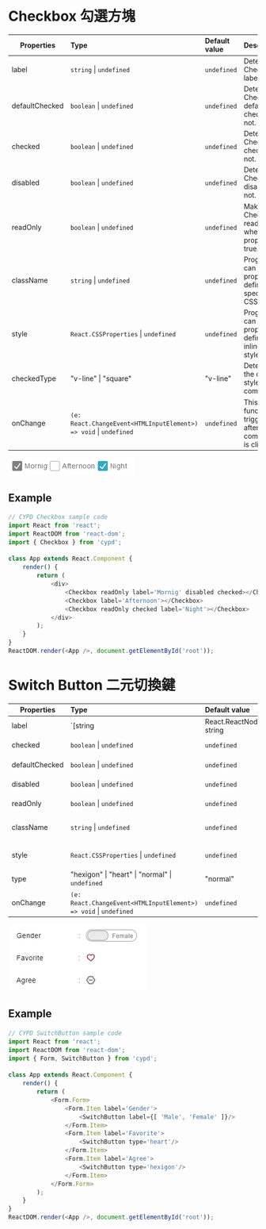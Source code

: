 # Checkbox 勾選方塊

Properties      | Type                                              | Default value     | Description
----------------|:--------------------------------------------------|:------------------|:----------------------
label           | `string` \| `undefined`                           | `undefined`       | Determine Checkbox's label.
defaultChecked  | `boolean` \| `undefined`                          | `undefined`       | Determine Checkbox is default checked or not.
checked         | `boolean` \| `undefined`                          | `undefined`       | Determine Checkbox is checked or not.
disabled        | `boolean` \| `undefined`                          | `undefined`       | Determine Checkbox is disabled or not.
readOnly        | `boolean` \| `undefined`                          | `undefined`       | Make Checkbox read-only when this property is true.
className       | `string` \| `undefined`                           | `undefined`       | Programmer can use this property to defined specific CSS style.
style           | `React.CSSProperties` \| `undefined`              | `undefined`       | Programmer can use this property to defined inline CSS style.
checkedType     | "v-line" \| "square"                              | "v-line"          | Determine the check style of component
onChange        | `(e: React.ChangeEvent<HTMLInputElement>) => void` \| `undefined`    | `undefined`       | This function is triggered after component is clicked.

![](../../image/5.png)

## Example

```javascript
// CYPD Checkbox sample code
import React from 'react';
import ReactDOM from 'react-dom';
import { Checkbox } from 'cypd';

class App extends React.Component {
    render() {
        return ( 
            <div>
                <Checkbox readOnly label='Mornig' disabled checked></Checkbox>
                <Checkbox label='Afternoon'></Checkbox>
                <Checkbox readOnly checked label='Night'></Checkbox>
            </div> 
        );
    }
}
ReactDOM.render(<App />, document.getElementById('root'));
```

# Switch Button 二元切換鍵

Properties      | Type                                              | Default value     | Description
----------------|:--------------------------------------------------|:------------------|:----------------------
label           | `[string | React.ReactNode, string | React.ReactNode]` \| `undefined` | `undefined` | Determine label in both side. Rule: [ true label, false label ].
checked         | `boolean` \| `undefined`                          | `undefined`       | Determine status is true or false.
defaultChecked  | `boolean` \| `undefined`                          | `undefined`       | Determine status is true by default or not.
disabled        | `boolean` \| `undefined`                          | `undefined`       | Determine component is disabled or not.
readOnly        | `boolean` \| `undefined`                          | `undefined`       | Make component read-only when this property is true.
className       | `string` \| `undefined`                           | `undefined`       | Programmer can use this property to defined specific CSS style.
style           | `React.CSSProperties` \| `undefined`              | `undefined`       | Programmer can use this property to defined inline CSS style.
type            | "hexigon" \| "heart" \| "normal" \| `undefined`   | "normal"          | Determine the button style of component
onChange        | `(e: React.ChangeEvent<HTMLInputElement>) => void` \| `undefined`    | `undefined`       | This function is triggered after component is clicked.

![](../../image/sb_demo.gif)

## Example

```javascript
// CYPD SwitchButton sample code
import React from 'react';
import ReactDOM from 'react-dom';
import { Form, SwitchButton } from 'cypd';

class App extends React.Component {
    render() {
        return ( 
            <Form.Form>
                <Form.Item label='Gender'>
                    <SwitchButton label={[ 'Male', 'Female' ]}/>
                </Form.Item>
                <Form.Item label='Favorite'>
                    <SwitchButton type='heart'/>
                </Form.Item>
                <Form.Item label='Agree'>
                    <SwitchButton type='hexigon'/>
                </Form.Item>
            </Form.Form> 
        );
    }
}
ReactDOM.render(<App />, document.getElementById('root'));
```
